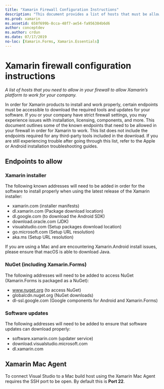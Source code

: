```yaml
---
title: "Xamarin Firewall Configuration Instructions"
description: "This document provides a list of hosts that must be allowed in your firewall to allow Xamarin to work in a corporate environment."
ms.prod: xamarin
ms.assetid: 658f699b-8cca-48f7-ae54-fa956384b6d6
author: conceptdev
ms.author: crdun
ms.date: 07/17/2019
no-loc: [Xamarin.Forms, Xamarin.Essentials]
---
```


# Xamarin firewall configuration instructions

_A list of hosts that you need to allow in your firewall to allow Xamarin’s platform to work for your company._

In order for Xamarin products to install and work properly, certain endpoints must be accessible to download the required tools and updates for your software. If you or your company have strict firewall settings, you may experience issues with installation, licensing, components, and more. This document outlines some of the known endpoints that need to be allowed in your firewall in order for Xamarin to work. This list does not include the endpoints required for any third-party tools included in the download. If you are still experiencing trouble after going through this list, refer to the Apple or Android installation troubleshooting guides.

## Endpoints to allow

### Xamarin installer

The following known addresses will need to be added in order for the software to install properly when using the latest release of the Xamarin installer:

- xamarin.com (installer manifests)
- dl.xamarin.com (Package download location)
- dl.google.com (to download the Android SDK)
- download.oracle.com (JDK)
- visualstudio.com (Setup packages download location)
- go.microsoft.com (Setup URL resolution)
- aka.ms (Setup URL resolution)

If you are using a Mac and are encountering Xamarin.Android install issues, please ensure that macOS is able to download Java.

### NuGet (including Xamarin.Forms)

The following addresses will need to be added to access NuGet (Xamarin.Forms is packaged as a NuGet):

- www.nuget.org (to access NuGet)
- globalcdn.nuget.org (NuGet downloads)
- dl-ssl.google.com (Google components for Android and Xamarin.Forms)

### Software updates

The following addresses will need to be added to ensure that software updates can download properly:

- software.xamarin.com (updater service)
- download.visualstudio.microsoft.com
- dl.xamarin.com

## Xamarin Mac Agent

To connect Visual Studio to a Mac build host using the Xamarin Mac Agent requires the SSH port to be open. By default this is **Port 22**.
